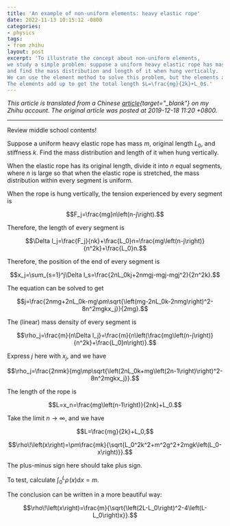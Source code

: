 ```yaml
---
title: 'An example of non-uniform elements: heavy elastic rope'
date: 2022-11-13 10:15:12 -0800
categories:
- physics
tags:
- from zhihu
layout: post
excerpt: 'To illustrate the concept about non-uniform elements,
we study a simple problem: suppose a uniform heavy elastic rope has mass $m$, original length $L_0$, and stiffness $k$,
and find the mass distribution and length of it when hung vertically.
We can use the element method to solve this problem, but the elements are non-uniform in terms of length.
The elements add up to get the total length $L=\frac{mg}{2k}+L_0$.'
---
```


*This article is translated from a
Chinese [article](https://zhuanlan.zhihu.com/p/97803238){target="_blank"} on my Zhihu account.
The original article was posted at 2019-12-18 11:20 +0800.*

---

Review middle school contents!

Suppose a uniform heavy elastic rope has mass $m$, original length $L_0$, and stiffness $k$.
Find the mass distribution and length of it when hung vertically.

When the elastic rope has its original length,
divide it into $n$ equal segments, where $n$ is large
so that when the elastic rope is stretched, the mass distribution within every segment is uniform.

When the rope is hung vertically, the tension experienced by every segment is

$$F_j=\frac{mg}n\left(n-j\right).$$

Therefore, the length of every segment is

$$\Delta l_j=\frac{F_j}{nk}+\frac{L_0}n=\frac{mg\left(n-j\right)}{n^2k}+\frac{L_0}n.$$

Therefore, the position of the end of every segment is

$$x_j=\sum_{s=1}^j\Delta l_s=\frac{2nL_0kj+2nmgj-mgj-mgj^2}{2n^2k}.$$

The equation can be solved to get

$$j=\frac{2nmg+2nL_0k-mg\pm\sqrt{\left(mg-2nL_0k-2nmg\right)^2-8n^2mgkx_j}}{2mg}.$$

The (linear) mass density of every segment is

$$\rho_j=\frac{m}{n\Delta l_j}=\frac{m}{n\left(\frac{mg\left(n-j\right)}{n^2k}+\frac{L_0}n\right)}.$$

Express $j$ here with $x_j$, and we have

$$\rho_j=\frac{2nmk}{mg\mp\sqrt{\left(2nL_0k+mg\left(2n-1\right)\right)^2-8n^2mgkx_j}}.$$

The length of the rope is

$$L=x_n=\frac{mg\left(n-1\right)}{2nk}+L_0.$$

Take the limit $n\to\infty$, and we have

$$L=\frac{mg}{2k}+L_0,$$

$$\rho\!\left(x\right)=\pm\frac{mk}{\sqrt{L_0^2k^2+m^2g^2+2mgk\left(L_0-x\right)}}.$$

The plus-minus sign here should take plus sign.

To test, calculate $\int_0^L\rho\!\left(x\right)\mathrm dx=m$.

The conclusion can be written in a more beautiful way:

$$\rho\!\left(x\right)=\frac{m}{\sqrt{\left(2L-L_0\right)^2-4\left(L-L_0\right)x}}.$$
